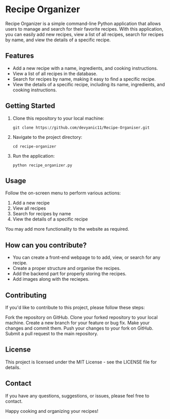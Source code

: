 # Recipe Organizer

Recipe Organizer is a simple command-line Python application that allows users to manage and search for their favorite recipes. With this application, you can easily add new recipes, view a list of all recipes, search for recipes by name, and view the details of a specific recipe.

## Features

- Add a new recipe with a name, ingredients, and cooking instructions.
- View a list of all recipes in the database.
- Search for recipes by name, making it easy to find a specific recipe.
- View the details of a specific recipe, including its name, ingredients, and cooking instructions.

## Getting Started

1. Clone this repository to your local machine:

   ```
   git clone https://github.com/devyanic11/Recipe-Organiser.git
    ```
2. Navigate to the project directory:
    ```
    cd recipe-organizer
    ```
3. Run the application:
    ```
    python recipe_organizer.py
    ```

## Usage
Follow the on-screen menu to perform various actions:

1. Add a new recipe
2. View all recipes
3. Search for recipes by name 
4. View the details of a specific recipe

You may add more functionality to the website as required.


## How can you contribute?

- You can create a front-end webpage to to add, view, or search for any recipe.
- Create a proper structure and organise the recipes.
- Add the backend part for properly storing the recipes.
- Add images along with the reciepes.


## Contributing
If you'd like to contribute to this project, please follow these steps:

Fork the repository on GitHub.
Clone your forked repository to your local machine.
Create a new branch for your feature or bug fix.
Make your changes and commit them.
Push your changes to your fork on GitHub.
Submit a pull request to the main repository.


## License
This project is licensed under the MIT License - see the LICENSE file for details.


## Contact
If you have any questions, suggestions, or issues, please feel free to contact.

Happy cooking and organizing your recipes!
